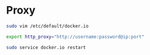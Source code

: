 # Proxy

```bash
sudo vim /etc/default/docker.io

export http_proxy="http://username:password@ip:port"

sudo service docker.io restart
```
